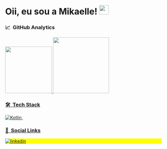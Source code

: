 # Oii, eu sou a Mikaelle! <img src="https://raw.githubusercontent.com/kaueMarques/kaueMarques/master/hi.gif" width="30" height="30"/> 
 

### 📈 &nbsp;GitHub Analytics
<div align="left">
  <a href="https://github.com/mikaelleps">
  <img height="150em" src="https://github-readme-stats.vercel.app/api?username=mikaelleps&show_icons=true&theme=dracula&include_all_commits=true&count_private=true"/>
  <img height="180em" src="https://github-readme-stats.vercel.app/api/top-langs/?username=mikaelleps&layout=compact&langs_count=7&theme=dracula"/>
</div>

### 🛠 &nbsp;Tech Stack
 ![Kotlin](https://img.shields.io/badge/Kotlin-0095D5?&style=for-the-badge&logo=kotlin&logoColor=white)&nbsp;

### 💬 &nbsp;Social Links

<p align="left" style="background:yellow">
 <a href= "https://www.linkedin.com/in/mikaelle-sousa-7b0a4b151" target="_blank">
 <img align="center" src="https://img.shields.io/badge/LinkedIn-0077B5?style=for-the-badge&logo=linkedin&logoColor=white" alt="linkedin"/>
</a>
    

